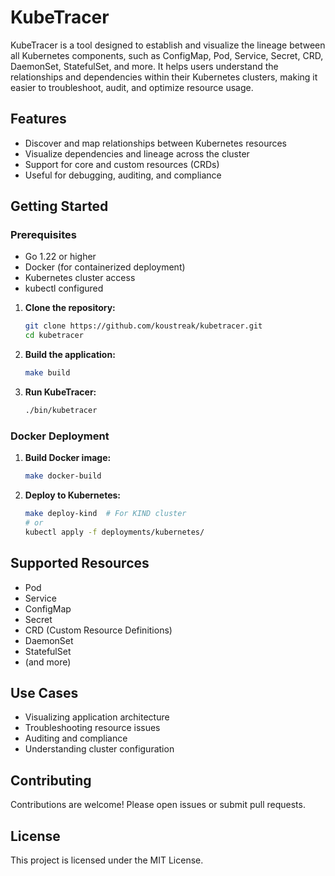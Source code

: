# KubeTracer

KubeTracer is a tool designed to establish and visualize the lineage between all Kubernetes components, such as ConfigMap, Pod, Service, Secret, CRD, DaemonSet, StatefulSet, and more. It helps users understand the relationships and dependencies within their Kubernetes clusters, making it easier to troubleshoot, audit, and optimize resource usage.

## Features
- Discover and map relationships between Kubernetes resources
- Visualize dependencies and lineage across the cluster
- Support for core and custom resources (CRDs)
- Useful for debugging, auditing, and compliance

## Getting Started

### Prerequisites
- Go 1.22 or higher
- Docker (for containerized deployment)
- Kubernetes cluster access
- kubectl configured

1. **Clone the repository:**
   ```sh
   git clone https://github.com/koustreak/kubetracer.git
   cd kubetracer
   ```
2. **Build the application:**
   ```sh
   make build
   ```
3. **Run KubeTracer:**
   ```sh
   ./bin/kubetracer
   ```

### Docker Deployment
1. **Build Docker image:**
   ```sh
   make docker-build
   ```
2. **Deploy to Kubernetes:**
   ```sh
   make deploy-kind  # For KIND cluster
   # or
   kubectl apply -f deployments/kubernetes/
   ```

## Supported Resources
- Pod
- Service
- ConfigMap
- Secret
- CRD (Custom Resource Definitions)
- DaemonSet
- StatefulSet
- (and more)

## Use Cases
- Visualizing application architecture
- Troubleshooting resource issues
- Auditing and compliance
- Understanding cluster configuration

## Contributing
Contributions are welcome! Please open issues or submit pull requests.

## License
This project is licensed under the MIT License.

